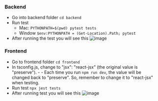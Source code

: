 ### Backend
- Go into backend folder `cd backend`
- Run test
  - Mac: `PYTHONPATH=$(pwd) pytest tests` 
  - Window `$env:PYTHONPATH = (Get-Location).Path; pytest` 
- After running the test you will see this
  ![image](https://github.com/user-attachments/assets/3ce7fbe6-7669-4f93-ae36-63fc4a2dff01)

### Frontend
- Go to frontend folder `cd frontend`
- In tsconfig.js, change to "jsx": "react-jsx" (the original value is "preserve"). - - Each time you run `npm run dev`, the value will be changed back to "preserve". So, remember to change it to "react-jsx" when testing.
- Run test `npx jest tests`
- After running test you will see this
![image](https://github.com/user-attachments/assets/af6dded9-4657-46e7-b8d7-cb8b10237177)
